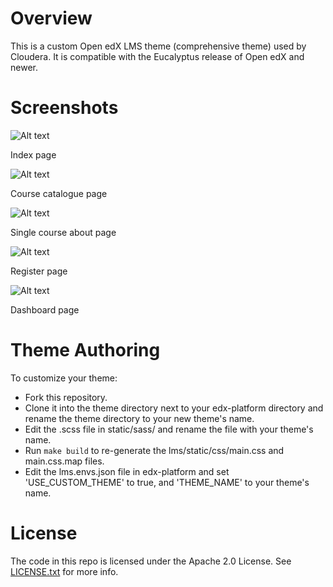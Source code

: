 Overview
========

This is a custom Open edX LMS theme (comprehensive theme) used by Cloudera.
It is compatible with the Eucalyptus release of Open edX and newer.

Screenshots
========

![Alt text](/theme-index.jpg?raw=true "Index page screenshot")

Index page

![Alt text](/theme-courses.jpg?raw=true "Course catalogue page screenshot")

Course catalogue page

![Alt text](/theme-course-about.jpg?raw=true "Open edX Default Theme Screenshot")

Single course about page

![Alt text](/theme-register.jpg?raw=true "Open edX Default Theme Screenshot")

Register page

![Alt text](/theme-dashboard.jpg?raw=true "Open edX Default Theme Screenshot")

Dashboard page


Theme Authoring
===============

To customize your theme:
- Fork this repository.
- Clone it into the theme directory next to your edx-platform directory and rename the theme directory to your new theme's name.
- Edit the .scss file in static/sass/ and rename the file with your theme's name.
- Run `make build` to re-generate the lms/static/css/main.css and main.css.map files.
- Edit the lms.envs.json file in edx-platform and set 'USE_CUSTOM_THEME' to true, and 'THEME_NAME' to your theme's name.

License
=======

The code in this repo is licensed under the Apache 2.0 License.
See [LICENSE.txt](LICENSE.txt) for more info.
